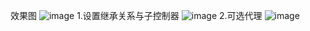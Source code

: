 效果图
![image](https://github.com/ZHShare/WeTableView/blob/master/ScrollContainer/scrollContainer.gif)
1.设置继承关系与子控制器
![image](https://github.com/ZHShare/WeTableView/blob/master/ScrollContainer/bg1.png)
2.可选代理
![image](https://github.com/ZHShare/WeTableView/blob/master/ScrollContainer/bg2.png)

